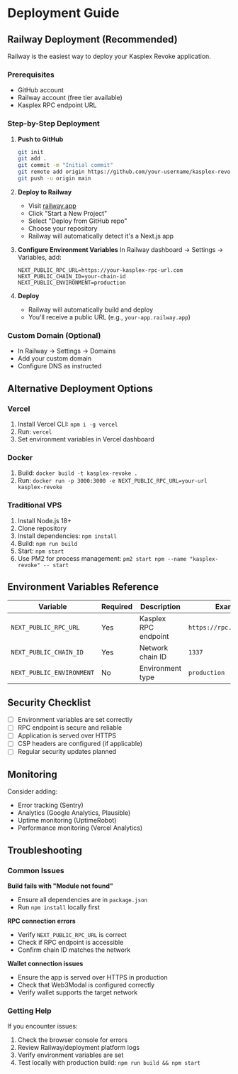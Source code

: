 # Deployment Guide

## Railway Deployment (Recommended)

Railway is the easiest way to deploy your Kasplex Revoke application.

### Prerequisites
- GitHub account
- Railway account (free tier available)
- Kasplex RPC endpoint URL

### Step-by-Step Deployment

1. **Push to GitHub**
   ```bash
   git init
   git add .
   git commit -m "Initial commit"
   git remote add origin https://github.com/your-username/kasplex-revoke.git
   git push -u origin main
   ```

2. **Deploy to Railway**
   - Visit [railway.app](https://railway.app)
   - Click "Start a New Project"
   - Select "Deploy from GitHub repo"
   - Choose your repository
   - Railway will automatically detect it's a Next.js app

3. **Configure Environment Variables**
   In Railway dashboard → Settings → Variables, add:
   ```
   NEXT_PUBLIC_RPC_URL=https://your-kasplex-rpc-url.com
   NEXT_PUBLIC_CHAIN_ID=your-chain-id
   NEXT_PUBLIC_ENVIRONMENT=production
   ```

4. **Deploy**
   - Railway will automatically build and deploy
   - You'll receive a public URL (e.g., `your-app.railway.app`)

### Custom Domain (Optional)
- In Railway → Settings → Domains
- Add your custom domain
- Configure DNS as instructed

## Alternative Deployment Options

### Vercel
1. Install Vercel CLI: `npm i -g vercel`
2. Run: `vercel`
3. Set environment variables in Vercel dashboard

### Docker
1. Build: `docker build -t kasplex-revoke .`
2. Run: `docker run -p 3000:3000 -e NEXT_PUBLIC_RPC_URL=your-url kasplex-revoke`

### Traditional VPS
1. Install Node.js 18+
2. Clone repository
3. Install dependencies: `npm install`
4. Build: `npm run build`
5. Start: `npm start`
6. Use PM2 for process management: `pm2 start npm --name "kasplex-revoke" -- start`

## Environment Variables Reference

| Variable | Required | Description | Example |
|----------|----------|-------------|---------|
| `NEXT_PUBLIC_RPC_URL` | Yes | Kasplex RPC endpoint | `https://rpc.kasplex.com` |
| `NEXT_PUBLIC_CHAIN_ID` | Yes | Network chain ID | `1337` |
| `NEXT_PUBLIC_ENVIRONMENT` | No | Environment type | `production` |

## Security Checklist

- [ ] Environment variables are set correctly
- [ ] RPC endpoint is secure and reliable
- [ ] Application is served over HTTPS
- [ ] CSP headers are configured (if applicable)
- [ ] Regular security updates planned

## Monitoring

Consider adding:
- Error tracking (Sentry)
- Analytics (Google Analytics, Plausible)
- Uptime monitoring (UptimeRobot)
- Performance monitoring (Vercel Analytics)

## Troubleshooting

### Common Issues

**Build fails with "Module not found"**
- Ensure all dependencies are in `package.json`
- Run `npm install` locally first

**RPC connection errors**
- Verify `NEXT_PUBLIC_RPC_URL` is correct
- Check if RPC endpoint is accessible
- Confirm chain ID matches the network

**Wallet connection issues**
- Ensure the app is served over HTTPS in production
- Check that Web3Modal is configured correctly
- Verify wallet supports the target network

### Getting Help

If you encounter issues:
1. Check the browser console for errors
2. Review Railway/deployment platform logs
3. Verify environment variables are set
4. Test locally with production build: `npm run build && npm start`